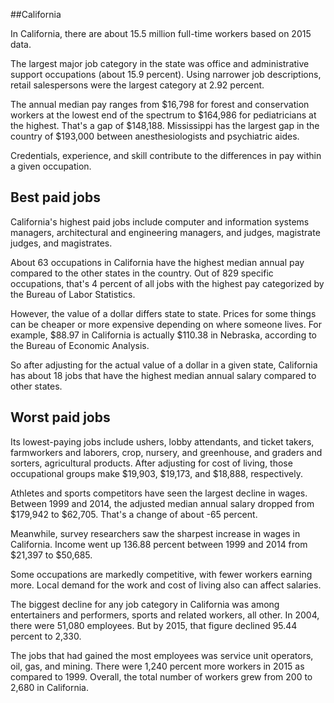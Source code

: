 

##California

In California, there are about 15.5 million full-time workers based on 2015 data.

The largest major job category in the state was <span class='occ_title_em'>office and administrative support occupations</span> (about 15.9 percent). Using narrower job descriptions, <span class='occ_title_em'>retail salespersons</span> were the largest category at 2.92 percent.
               
The annual median pay ranges from $16,798 for <span class='occ_title_em'>forest and conservation workers</span> at the lowest end of the spectrum to  $164,986 for <span class='occ_title_em'>pediatricians</span> at the highest. That's a gap of $148,188. Mississippi has the largest gap in the country of $193,000 between <span class='occ_title_em'>anesthesiologists and psychiatric aides</span>.
          
Credentials, experience, and skill contribute to the differences in pay within a given occupation.

## Best paid jobs
California's highest paid jobs include <span class='occ_title_em'>computer and information systems managers, architectural and engineering managers</span>, and <span class='occ_title_em'>judges, magistrate judges, and magistrates</span>.
               
About 63 occupations in California have the highest median annual pay compared to the other states in the country. Out of 829 specific occupations, that's 4 percent of all jobs with the highest pay categorized by the Bureau of Labor Statistics.
               
However, the value of a dollar differs state to state. Prices for some things can be cheaper or more expensive depending on where someone lives. For example, $88.97 in California is actually $110.38 in Nebraska, according to the Bureau of Economic Analysis.
               
So after adjusting for the actual value of a dollar in a given state, California has about 18 jobs that have the highest median annual salary compared to other states.
               
## Worst paid jobs

Its lowest-paying jobs include <span class='occ_title_em'>ushers, lobby attendants, and ticket takers</span>, <span class='occ_title_em'>farmworkers and laborers, crop, nursery, and greenhouse</span>, and <span class='occ_title_em'>graders and sorters, agricultural products</span>. After adjusting for cost of living, those occupational groups make $19,903,  $19,173, and  $18,888, respectively.
               
<span class='occ_title_em'>Athletes and sports competitors</span> have seen the largest decline in wages. Between 1999 and 2014, the adjusted median annual salary dropped from $179,942 to $62,705. That's a change of about -65 percent.
               
Meanwhile, <span class='occ_title_em'>survey researchers</span> saw the sharpest increase in wages in California. Income went up 136.88 percent between 1999 and 2014 from $21,397 to $50,685.

Some occupations are markedly competitive, with fewer workers earning more. Local demand for the work and cost of living also can affect salaries.

            
The biggest decline for any job category in California was among <span class='occ_title_em'>entertainers and performers, sports and related workers, all other</span>. In 2004, there were 51,080 employees. But by 2015, that figure declined 95.44 percent to 2,330. 
               
The jobs that had gained the most employees was service unit operators, oil, gas, and mining. There were 1,240 percent more workers in 2015 as compared to 1999. Overall, the total number of workers grew from 200 to 2,680 in California.
